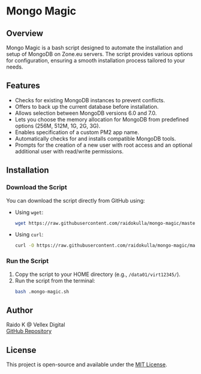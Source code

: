# Mongo Magic

## Overview
Mongo Magic is a bash script designed to automate the installation and setup of MongoDB on Zone.eu servers. The script provides various options for configuration, ensuring a smooth installation process tailored to your needs.

## Features
- Checks for existing MongoDB instances to prevent conflicts.
- Offers to back up the current database before installation.
- Allows selection between MongoDB versions 6.0 and 7.0.
- Lets you choose the memory allocation for MongoDB from predefined options (256M, 512M, 1G, 2G, 3G).
- Enables specification of a custom PM2 app name.
- Automatically checks for and installs compatible MongoDB tools.
- Prompts for the creation of a new user with root access and an optional additional user with read/write permissions.

## Installation

### Download the Script
You can download the script directly from GitHub using:

- Using `wget`:
  ```bash
  wget https://raw.githubusercontent.com/raidokulla/mongo-magic/master/.mongo-magic.sh
  ```

- Using `curl`:
  ```bash
  curl -O https://raw.githubusercontent.com/raidokulla/mongo-magic/master/.mongo-magic.sh
  ```

### Run the Script
1. Copy the script to your HOME directory (e.g., `/data01/virt12345/`).
2. Run the script from the terminal:
   ```bash
   bash .mongo-magic.sh
   ```

## Author
Raido K @ Vellex Digital  
[GitHub Repository](https://github.com/raidokulla/mongo-magic)

## License
This project is open-source and available under the [MIT License](LICENSE).
